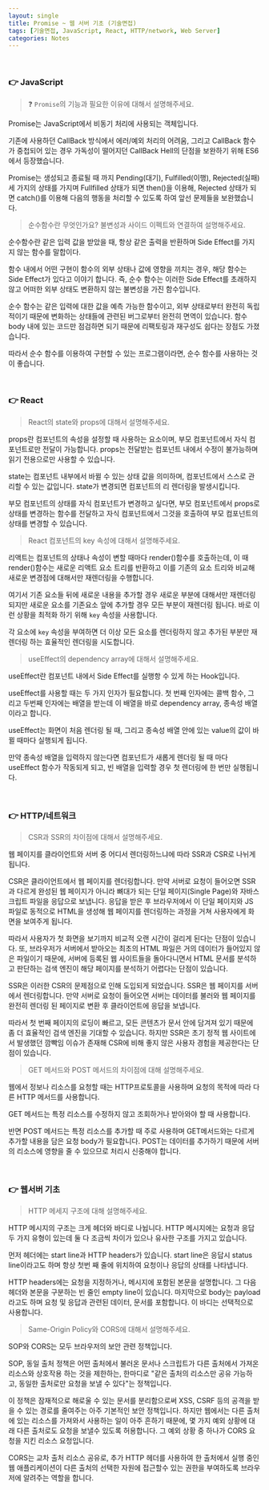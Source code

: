 ```yaml
---
layout: single
title: Promise ~ 웹 서버 기초 (기술면접)
tags: [기술면접, JavaScript, React, HTTP/network, Web Server]
categories: Notes
---
```


<br/>

### 👉 JavaScript

> ❓ `Promise`의 기능과 필요한 이유에 대해서 설명해주세요.

Promise는 JavaScript에서 비동기 처리에 사용되는 객체입니다. <br/>

기존에 사용하던 CallBack 방식에서 에러/예외 처리의 어려움, 그리고 CallBack 함수가 중첩되어 있는 경우 가독성이 떨어지던 CallBack Hell의 단점을 보완하기 위해 ES6에서 등장했습니다.<br/>

Promise는 생성되고 종료될 때 까지 Pending(대기), Fulfilled(이행), Rejected(실패) 세 가지의 상태를 가지며 Fullfilled 상태가 되면 then()을 이용해, Rejected 상태가 되면 catch()를 이용해 다음의 행동을 처리할 수 있도록 하여 앞선 문제들을 보완했습니다.<br/>



> 순수함수란 무엇인가요? 불변성과 사이드 이펙트와 연결하여 설명해주세요.

순수함수란 같은 입력 값을 받았을 때, 항상 같은 출력을 반환하며 Side Effect를 가지지 않는 함수를 말합이다.<br/>

함수 내에서 어떤 구현이 함수의 외부 상태나 값에 영향을 끼치는 경우, 해당 함수는 Side Effect가 있다고 이야기 합니다. 즉, 순수 함수는 이러한 Side Effect를 초래하지 않고 어떠한 외부 상태도 변환하지 않는 불변성을 가진 함수입니다.<br/>

순수 함수는 같은 입력에 대한 값을 예측 가능한 함수이고, 외부 상태로부터 완전히 독립적이기 때문에 변화하는 상태들에 관련된 버그로부터 완전히 면역이 있습니다. 함수 body 내에 있는 코드만 점검하면 되기 때문에 리팩토링과 재구성도 쉽다는 장점도 가졌습니다. <br/>

따라서 순수 함수를 이용하여 구현할 수 있는 프로그램이라면, 순수 함수를 사용하는 것이 좋습니다.

<br/>

### 👉 React

> React의 state와 props에 대해서 설명해주세요.

props란 컴포넌트의 속성을 설정할 때 사용하는 요소이며, 부모 컴포넌트에서 자식 컴포넌트로만 전달이 가능합니다. props는 전달받는 컴포넌트 내에서 수정이 불가능하며 읽기 전용으로만 사용할 수 있습니다. <br/>

state는 컴포넌트 내부에서 바뀔 수 있는 상태 값을 의미하며, 컴포넌트에서 스스로 관리할 수 있는 값입니다. state가 변경되면 컴포넌트의 리 렌더링을 발생시킵니다.<br/>

부모 컴포넌트의 상태를 자식 컴포넌트가 변경하고 싶다면, 부모 컴포넌트에서 props로 상태를 변경하는 함수를 전달하고 자식 컴포넌트에서 그것을 호출하여 부모 컴포넌트의 상태를 변경할 수 있습니다.<br/>



> React 컴포넌트의 key 속성에 대해서 설명해주세요.

리액트는 컴포넌트의 상태나 속성이 변할 때마다 render()함수를 호출하는데, 이 때 render()함수는 새로운 리액트 요소 트리를 반환하고 이를 기존의 요소 트리와 비교해 새로운 변경점에 대해서만 재렌더링을 수행합니다.<br/>

여기서 기존 요소들 뒤에 새로운 내용을 추가할 경우 새로운 부분에 대해서만 재렌더링 되지만 새로운 요소를 기존요소 앞에 추가할 경우 모든 부분이 재렌더링 됩니다. 바로 이런 상황을 최적화 하기 위해 `key` 속성을 사용합니다.<br/>

각 요소에 `key` 속성을 부여하면 더 이상 모든 요소를 렌더링하지 않고 추가된 부분만 재렌더링 하는 효율적인 렌더링을 시도합니다.<br/>



> useEffect의 dependency array에 대해서 설명해주세요.

useEffect란 컴포넌트 내에서 Side Effect를 실행항 수 있게 하는 Hook입니다.<br/>

useEffect를 사용할 때는 두 가지 인자가 필요합니다. 첫 번째 인자에는 콜백 함수, 그리고 두번째 인자에는 배열을 받는데 이 배열을 바로 dependency array, 종속성 배열이라고 합니다.<br/>

useEffect는 화면이 처음 렌더링 될 때, 그리고 종속성 배열 안에 있는 value의 값이 바뀔 때마다 실행되게 됩니다.<br/>

만약 종속성 배열을 입력하지 않는다면 컴포넌트가 새롭게 렌더링 될 때 마다 useEffect 함수가 작동되게 되고, 빈 배열을 입력할 경우 첫 렌더링에 한 번만 실행됩니다.

<br/>

### 👉 HTTP/네트워크

> CSR과 SSR의 차이점에 대해서 설명해주세요.

웹 페이지를 클라이언트와 서버 중 어디서 렌더링하느냐에 따라 SSR과 CSR로 나뉘게 됩니다.<br/>

CSR은 클라이언트에서 웹 페이지를 렌더링합니다. 만약 서버로 요청이 들어오면 SSR과 다르게 완성된 웹 페이지가 아니라 뼈대가 되는 단일 페이지(Single Page)와 자바스크립트 파일을 응답으로 보냅니다. 응답을 받은 후 브라우저에서 이 단일 페이지와 JS 파일로 동적으로 HTML을 생성해 웹 페이지를 렌더링하는 과정을 거쳐 사용자에게 화면을 보여주게 됩니다.<br/>

따라서 사용자가 첫 화면을 보기까지 비교적 오랜 시간이 걸리게 된다는 단점이 있습니다. 또, 브라우저가 서버에서 받아오는 최초의 HTML 파일은 거의 데이터가 들어있지 않은 파일이기 때문에,  서버에 등록된 웹 사이트들을 돌아다니면서 HTML 문서를 분석하고 판단하는 검색 엔진이 해당 페이지를 분석하기 어렵다는 단점이 있습니다.<br/>

SSR은 이러한 CSR의 문제점으로 인해 도입되게 되었습니다. SSR은 웹 페이지를 서버에서 렌더링합니다. 만약 서버로 요청이 들어오면 서버는 데이터를 불러와 웹 페이지를 완전히 렌더링 된 페이지로 변환 후 클라이언트에 응답을 보냅니다.<br/>

따라서 첫 번째 페이지의 로딩이 빠르고, 모든 콘텐츠가 문서 안에 담겨져 있기 때문에 좀 더 효율적인 검색 엔진을 기대할 수 있습니다. 하지만 SSR은 초기 정적 웹 사이트에서 발생했던 깜빡임 이슈가 존재해 CSR에 비해 좋지 않은 사용자 경험을 제공한다는 단점이 있습니다.<br/>



> GET 메서드와 POST 메서드의 차이점에 대해 설명해주세요.

웹에서 정보나 리소스를 요청할 때는 HTTP프로토콜을 사용하며 요청의 목적에 따라 다른 HTTP 메서드를 사용합니다.<br/>

GET 메서드는 특정 리소스를 수정하지 않고 조회하거나 받아와야 할 때 사용합니다.<br/>

반면 POST 메서드는 특정 리소스를 추가할 때 주로 사용하며 GET메서드와는 다르게 추가할 내용을 담은 요청 body가 필요합니다. POST는 데이터를 추가하기 때문에 서버의 리소스에 영향을 줄 수 있으므로 처리시 신중해야 합니다.

<br/>

### 👉 웹서버 기초

> HTTP 메세지 구조에 대해 설명해주세요.

HTTP 메시지의 구조는 크게 헤더와 바디로 나뉩니다. HTTP 메시지에는 요청과 응답 두 가지 유형이 있는데 둘 다 조금씩 차이가 있으나 유사한 구조를 가지고 있습니다.<br/>

먼저 헤더에는 start line과 HTTP headers가 있습니다.
start line은 응답시 status line이라고도 하며 항상 첫번 째 줄에 위치하여 요청이나 응답의 상태를 나타냅니다.<br/>

HTTP headers에는 요청을 지정하거나, 메시지에 포함된 본문을 설명합니다.
그 다음 헤더와 본문을 구분하는 빈 줄인 empty line이 있습니다.
마지막으로 body는 payload라고도 하며 요청 및 응답과 관련된 데이터, 문서를 포함합니다. 이 바디는 선택적으로 사용합니다.<br/>



> Same-Origin Policy와 CORS에 대해서 설명해주세요.

SOP와 CORS는 모두 브라우저의 보안 관련 정책입니다.<br/>

SOP,  동일 출처 정책은 어떤 출처에서 불러온 문서나 스크립트가 다른 출처에서 가져온 리소스와 상호작용 하는 것을 제한하는, 한마디로 "같은 출처의 리소스만 공유 가능하고, 동일한 출처로만 요청을 보낼 수 있다"는 정책입니다.<br/>

이 정책은 잠재적으로 해로울 수 있는 문서를 분리함으로써 XSS, CSRF 등의 공격을 받을 수 있는 경로를 줄여주는 아주 기본적인 보안 정책입니다. 하지만 웹에서는 다른 출처에 있는 리소스를 가져와서 사용하는 일이 아주 흔하기 때문에, 몇 가지 예외 상황에 대래 다른 출처로도 요청을 보낼수 있도록 허용합니다. 그 예외 상황 중 하나가 CORS 요청을 지킨 리소스 요청입니다.<br/>

CORS는 교차 출처 리소스 공유로, 추가 HTTP 헤더를 사용하여 한 출처에서 실행 중인 웹 애플리케이션이 다른 출처의 선택한 자원에 접근할수 있는 권한을 부여하도록 브라우저에 알려주는 역할을 합니다. <br/>



